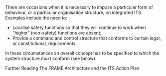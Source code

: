 There are occasions when it is necessary to impose a particular form of behaviour, or a particular organisation structure, on integrated ITS. Examples include the need to:

* Localise safety functions so that they will continue to work when “higher” (non-safety) functions are absent;
* Provide a command and control structure that conforms to certain legal, or constitutional, requirements.

In these circumstances an overall concept has to be specified to which the system structure must conform (see below).

Further Reading
The FRAME Architecture and the ITS Action Plan
